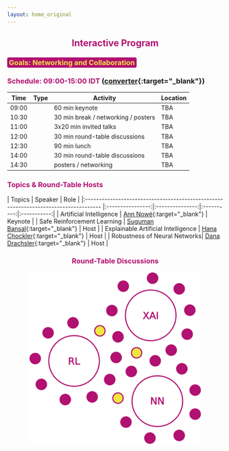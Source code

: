```yaml
---
layout: home_original
---
```


<link rel="stylesheet" href="https://maxcdn.bootstrapcdn.com/font-awesome/4.6.0/css/font-awesome.min.css">


## <center><span style="color:#b11170">Interactive Program</span></center>



### <span style="background:#b11170;color:#f3e343;border-radius: 0.25rem;padding: 0.125rem 0.25rem">Goals: Networking and Collaboration</span>



<div class="row">
<div class="col-md-6" markdown="1">

### <span style="color:#b11170">Schedule: 09:00-15:00 IDT </span> ([converter](https://time.is/compare/900_11_Aug_2022_in_IDT/Amsterdam/Melbourne/Los_Angeles/Beijing/New_York){:target="_blank"})


| Time | Type | Activity | Location |
| -------- | :--------: | -------- | -------- | 
| 09:00 | <span class="text-nowrap"><i class="fa fa-slideshare fa-fw"></i> </span> | 60 min keynote | TBA |
| 10:30 | <span class="text-nowrap"><i class="fa fa-coffee fa-fw"></i> </span> | 30 min break / networking / posters | TBA |
| 11:00 | <span class="text-nowrap"><i class="fa fa-slideshare fa-fw"></i> </span> | 3x20 min invited talks | TBA |
| 12:00 | <span class="text-nowrap"><i class="fa fa-group fa-fw"></i> </span> | 30 min round-table discussions | TBA |
| 12:30 | <span class="text-nowrap"><i class="fa fa-cutlery fa-fw"></i> </span> | 90 min lunch | TBA |
| 14:00 | <span class="text-nowrap"><i class="fa fa-group fa-fw"></i> </span> | 30 min round-table discussions | TBA |
| 14:30 | <span class="text-nowrap"><i class="fa fa-coffee fa-fw"></i> </span> | posters / networking | TBA |

</div>
<div class="col-md-6" markdown="1">

### <span style="color:#b11170">Topics & Round-Table Hosts</span>


    
| Topics | Speaker | Role |
|:------------------------------------------------------------------------------------ |:----------------:|:---------------:|:----------:|:-----------:|
| Artificial Intelligence | [Ann Nowé](https://ai.vub.ac.be/team/ann-nowe/){:target="_blank"} | Keynote |
| Safe Reinforcement Learning | [Suguman Bansal](https://suguman.github.io/){:target="_blank"} | Host |
| Explainable Artificial Intelligence | [Hana Chockler](https://www.hanachockler.com/){:target="_blank"} | Host |
| Robustness of Neural Networks| [Dana Drachsler](https://ddana.cswp.cs.technion.ac.il/){:target="_blank"} | Host |

</div>
</div>



### <center><span style="color:#b11170">Round-Table Discussions  <span class="text-nowrap"><i class="fa fa-group fa-fw"></i> </span></span></center>


<center><img height="400px" class="center-block" src="resources/tables.png"></center>
